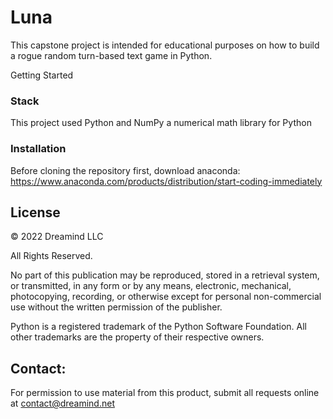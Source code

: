 # Luna
This capstone project is intended for educational purposes on how to build a rogue random turn-based text game in Python.

Getting Started

### Stack
This project used Python and NumPy a numerical math library for Python

### Installation
Before cloning the repository first, download anaconda:
https://www.anaconda.com/products/distribution/start-coding-immediately


## License
© 2022 Dreamind LLC

All Rights Reserved. 

No part of this publication may be reproduced, stored in a retrieval system, or transmitted, in any form or by any means, electronic, mechanical, photocopying, recording, or otherwise except for personal non-commercial use without the written permission of the publisher.

Python is a registered trademark of the Python Software Foundation.
All other trademarks are the property of their respective owners.

## Contact:
For permission to use material from this product, submit all requests online at contact@dreamind.net
